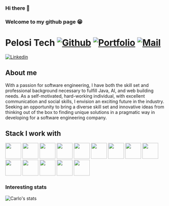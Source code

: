 ### Hi there 👋
### Welcome to my github page 😁

 # Pelosi Tech [![Github](https://img.shields.io/github/followers/pelositech?logo=github&logoColor=black&style=social)](https://github.com/pelositech) [![Portfolio](https://img.shields.io/website?down_color=red&down_message=Down&style=plastic&up_color=green&up_message=Live&url=http://pelositech-portfolio.herokuapp.com/)](http://carlopelosi.com/about-me/) [![Mail](https://img.shields.io/badge/-carlopelosi@live.com-gray?style=flat-square&logo=gmail&logoColor=red&link=)](mailto:carlopelosi@live.com)

[![Linkedin](https://img.shields.io/badge/-Carlo%20Pelosi-blue?style=flat-square&logo=linkedin&logoColor=white&link=https://www.linkedin.com/in/carlo-pelosi)](https://www.linkedin.com/in/carlo-pelosi/)


## About me 
With a passion for software engineering, I have both the skill set and professional background necessary to fulfill Java, AI, and web building needs. As a self-motivated, hard-working individual, with excellent communication and social skills, I envision an exciting future in the industry. Seeking an opportunity to bring a diverse skill set and innovative ideas from thinking out of the box to finding unique solutions in a pragmatic way in developing for a software engineering company. 

## Stack I work with
<code><img height="50" src="https://www.vectorlogo.zone/logos/reactjs/reactjs-ar21.svg"></code>
<code><img height="50" src="https://www.vectorlogo.zone/logos/javascript/javascript-horizontal.svg"></code>
<code><img height="50" src="https://www.vectorlogo.zone/logos/amazon_aws/amazon_aws-ar21.svg"></code>
<code><img height="50" src="https://s3.amazonaws.com/aws-mobile-hub-images/awsappsyncgithub.png"></code>
<code><img height="50" src="https://s3.amazonaws.com/aws-mobile-hub-images/aws-amplify-logo.png"></code>
<code><img height="50" src="https://www.vectorlogo.zone/logos/expressjs/expressjs-ar21.svg"></code>
<code><img height="50" src="https://www.vectorlogo.zone/logos/docker/docker-ar21.svg"></code>
<code><img height="50" src="https://www.vectorlogo.zone/logos/python/python-ar21.svg"></code>
<code><img height="50" src="https://www.vectorlogo.zone/logos/pocoo_flask/pocoo_flask-ar21.svg"></code>
<code><img height="50" src="https://www.vectorlogo.zone/logos/nodejs/nodejs-horizontal.svg"></code>
<code><img height="50" src="https://www.vectorlogo.zone/logos/postgresql/postgresql-horizontal.svg"></code>
<code><img height="50" src="https://www.vectorlogo.zone/logos/github/github-ar21.svg"></code>
<code><img height="50" src="https://www.vectorlogo.zone/logos/getpostman/getpostman-ar21.svg"></code>
<code><img height="50" src="https://www.vectorlogo.zone/logos/git-scm/git-scm-ar21.svg"></code>



### Interesting stats

![Carlo's stats](https://github-readme-stats.vercel.app/api?username=pelositech&show_icons=true&count_private=true)
